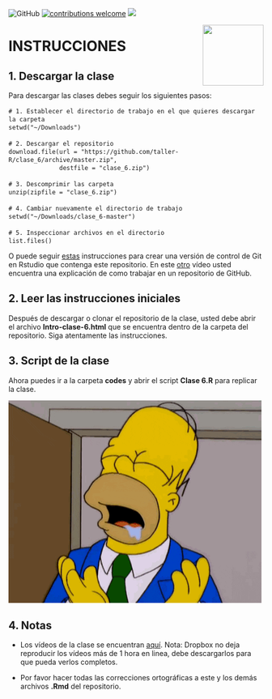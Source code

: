 ![GitHub](https://img.shields.io/github/license/taller-R/clase_6) [![contributions welcome](https://img.shields.io/badge/contributions-welcome-brightgreen.svg?style=flat)](https://github.com/taller-R/clase_6/issues) ![](https://img.shields.io/github/followers/taller-R?style=social)

<img src="https://avatars0.githubusercontent.com/u/69440432?s=400&u=96b3e58c713578b563d5c3d3c259f34965ac8e33&v=4" align="right" width=120 height=120 alt="" />

# INSTRUCCIONES


## 1. Descargar la clase

Para descargar las clases debes seguir los siguientes pasos:

```{r}
# 1. Establecer el directorio de trabajo en el que quieres descargar la carpeta
setwd("~/Downloads")

# 2. Descargar el repositorio
download.file(url = "https://github.com/taller-R/clase_6/archive/master.zip", 
              destfile = "clase_6.zip")

# 3. Descomprimir las carpeta
unzip(zipfile = "clase_6.zip")

# 4. Cambiar nuevamente el directorio de trabajo
setwd("~/Downloads/clase_6-master")

# 5. Inspeccionar archivos en el directorio 
list.files()
```
O puede seguir [estas](https://eduard-martinez.github.io/blog/github/clonar_github.html) instrucciones para crear una versión de control de Git en Rstudio que contenga este repositorio. En este [otro](https://www.dropbox.com/sh/bc76kg2h0xcid70/AAA86g9eP4l8ayr6KYEpvxI2a?dl=0) vídeo usted encuentra una explicación de como trabajar en un repositorio de GitHub. 



## 2. Leer las instrucciones iniciales

Después de descargar o clonar el repositorio de la clase, usted debe abrir el archivo **Intro-clase-6.html** que se encuentra dentro de la carpeta del repositorio. Siga atentamente las instrucciones.



## 3. Script de la clase

Ahora puedes ir a la carpeta **codes** y abrir el script **Clase 6.R** para replicar la clase.

![](help/graphs/aaa.gif)

## 4. Notas
* Los vídeos de la clase se encuentran [aquí](https://www.dropbox.com/sh/zwboolp0k7x3kp3/AACEY_K9l7Jo1a1EU7eJKJFda?dl=0). Nota: Dropbox no deja reproducir los vídeos más de 1 hora en linea, debe descargarlos para que pueda verlos completos.

* Por favor hacer todas las correcciones ortográficas a este y los demás archivos **.Rmd** del repositorio.
